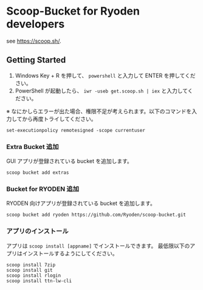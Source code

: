 # Scoop-Bucket for Ryoden developers
see https://scoop.sh/.

## Getting Started

1. Windows Key + R を押して、 `powershell` と入力して ENTER を押してください。
2. PowerShell が起動したら、 `iwr -useb get.scoop.sh | iex` と入力してください。

※ なにかしらエラーが出た場合、権限不足が考えられます。以下のコマンドを入力してから再度トライしてください。

```
set-executionpolicy remotesigned -scope currentuser
```

### Extra Bucket 追加
GUI アプリが登録されている bucket を追加します。

```
scoop bucket add extras
```

### Bucket for RYODEN 追加
RYODEN 向けアプリが登録されている bucket を追加します。

```
scoop bucket add ryoden https://github.com/Ryoden/scoop-bucket.git
```

### アプリのインストール
アプリは `scoop install [appname]` でインストールできます。
最低限以下のアプリはインストールするようにしてください。

```
scoop install 7zip
scoop install git
scoop install rlogin
scoop install ttn-lw-cli
```
